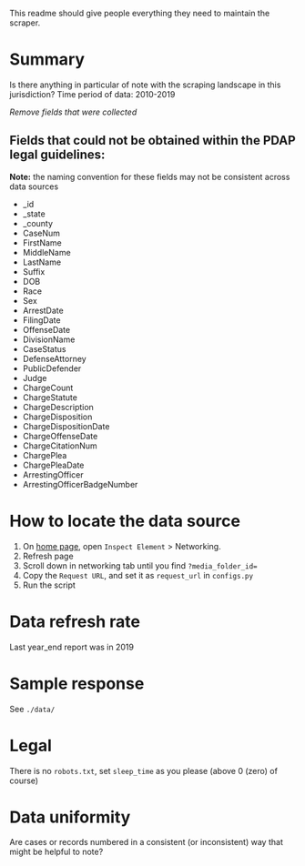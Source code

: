 This readme should give people everything they need to maintain the scraper.

# Summary
Is there anything in particular of note with the scraping landscape in this jurisdiction?
Time period of data: 2010-2019

_Remove fields that were collected_
## Fields that could not be obtained within the PDAP legal guidelines:
**Note:** the naming convention for these fields may not be consistent across data sources
* _id
* _state
* _county
* CaseNum
* FirstName
* MiddleName
* LastName
* Suffix
* DOB
* Race
* Sex
* ArrestDate
* FilingDate
* OffenseDate
* DivisionName
* CaseStatus
* DefenseAttorney
* PublicDefender
* Judge
* ChargeCount
* ChargeStatute
* ChargeDescription
* ChargeDisposition
* ChargeDispositionDate
* ChargeOffenseDate
* ChargeCitationNum
* ChargePlea
* ChargePleaDate
* ArrestingOfficer
* ArrestingOfficerBadgeNumber

# How to locate the data source
1. On [home page](https://www.dixonpolice.org/Year-EndReports), open `Inspect Element` > Networking.
1. Refresh page
1. Scroll down in networking tab until you find `?media_folder_id=`
1. Copy the `Request URL`, and set it as `request_url` in `configs.py`
1. Run the script

# Data refresh rate
Last year_end report was in 2019

# Sample response
See `./data/`

# Legal
There is no `robots.txt`, set `sleep_time` as you please (above 0 (zero) of course)

# Data uniformity
Are cases or records numbered in a consistent (or inconsistent) way that might be helpful to note?

